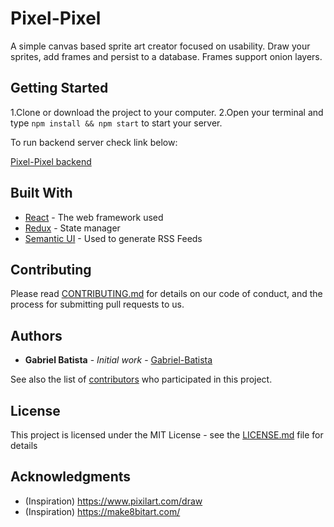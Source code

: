 # Pixel-Pixel

A simple canvas based sprite art creator focused on usability. Draw your sprites, add frames and persist to a database. Frames support onion layers. 

## Getting Started

1.Clone or download the project to your computer.
2.Open your terminal and type `npm install && npm start` to start your server.

To run backend server check link below:

[Pixel-Pixel backend](https://github.com/Gabriel-Batista/pixel-pixel-backend)

## Built With

* [React](https://github.com/facebook/react) - The web framework used
* [Redux](https://github.com/reduxjs/react-redux) - State manager
* [Semantic UI](https://react.semantic-ui.com/) - Used to generate RSS Feeds

## Contributing

Please read [CONTRIBUTING.md](https://gist.github.com/PurpleBooth/b24679402957c63ec426) for details on our code of conduct, and the process for submitting pull requests to us.

## Authors

* **Gabriel Batista** - *Initial work* - [Gabriel-Batista](https://github.com/Gabriel-Batista)

See also the list of [contributors](https://github.com/your/project/contributors) who participated in this project.

## License

This project is licensed under the MIT License - see the [LICENSE.md](LICENSE.md) file for details

## Acknowledgments

* (Inspiration) https://www.pixilart.com/draw
* (Inspiration) https://make8bitart.com/

